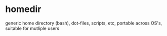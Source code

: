 homedir
=======

generic home directory (bash), dot-files, scripts, etc, portable across OS's, suitable for mutliple users
